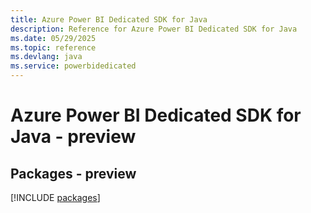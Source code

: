 ```yaml
---
title: Azure Power BI Dedicated SDK for Java
description: Reference for Azure Power BI Dedicated SDK for Java
ms.date: 05/29/2025
ms.topic: reference
ms.devlang: java
ms.service: powerbidedicated
---
```

# Azure Power BI Dedicated SDK for Java - preview
## Packages - preview
[!INCLUDE [packages](power-bi-dedicated-index.md)]